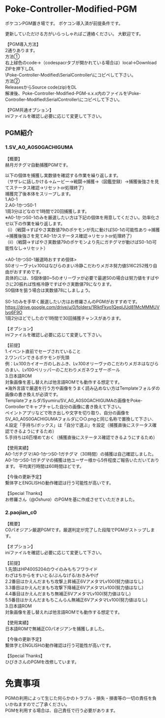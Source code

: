 # Poke-Controller-Modified-PGM
ポケコンPGM置き場です。
ポケコン導入済が前提条件です。

更新していただける方がいらっしゃればご連絡ください。
大歓迎です。

【PGM導入方法】
<br>
2通りあります。
<br>
方法①
<br>
右上緑色のcode→（codespacrタブが開かれている場合は）local→Download ZIPを押下しDL
<br>
\Poke-Controller-Modified\SerialController\にコピペして下さい。
<br>
方法②
<br>
ReleasesからSource code(zip)をDL
<br>
解凍後、Poke-Controller-Modified-PGM-x.x.x内のファイルを\Poke-Controller-Modified\SerialController\にコピペして下さい。

【PGM共通オプション】
<br>
iniファイルを確認し必要に応じて変更して下さい。

## PGM紹介
### 1.SV_A0_A0S0GACHIGUMA
【概要】
<br>
赫月ガチグマ自動捕獲PGMです。

以下の個体を捕獲し実数値を確認する作業を繰り返します。
<br>
（サザレに話しかける→ムービー→戦闘→捕獲→（図鑑登録）→捕獲後強さを見てステータス確認→リセットor処理終了）
<br>
捕獲完了後本体をスリープします。
<br>
1.A0-1
<br>
2.A0-1かつS0-1
<br>
1周3分ほどなので1時間で20回捕獲します。
<br>
※A0-1かつS0-1のみを厳選したい方は下記の個体を用意してください。効率化させ以下の作業を繰り返します。
<br>
（ⅰ）（戦闘→すばやさ実数値79のポケモンが先に動けばS0-1の可能性あり→捕獲→捕獲後強さを見てA0-1かステータス確認→リセットor処理終了）
<br>
（ⅱ）（戦闘→すばやさ実数値79のポケモンより先にガチグマが動けばS0-1の可能性なし→リセット）
<br>
<br>
<A0-1かつS0-1厳選時おすすめ個体>
<br>
S0オリーヴァLv.100はなびらのまい冷静こだわりメガネ努力値S16C252残り自由がおすすめです。
<br>
具体的には、S個体値0~5のオリーヴァが必要で最遅S0の場合は努力値をすばやさに20振れば性格冷静ですばやさ実数値79になります。
<br>
S0個体を狙う場合は実数値78にしましょう。
<br>
<br>
S0-1のみを手早く厳選したい方はお修羅さんのPGMがおすすめです。
https://drive.google.com/drive/u/0/folders/1RIktFkyo1QeqIJUd81McMMMUVlyo6F9O
<br>
1周2分ほどでしたので1時間で30回捕獲チャンスがあります。

【オプション】
<br>
iniファイルを確認し必要に応じて変更して下さい。

【前提】
<br>
1.イベント直前でセーブされていること
<br>
2.ワンパンできるポケモンが先頭
<br>
例：Lv.100カイオーガのしおふき、Lv.100オリーヴァのこだわりメガネはなびらのまい、Lv100ペリッパーのこだわりメガネウェザーボール
<br>
3.日本語ROM
<br>
対象画像を差し替えれば他言語ROMでも動作する想定です。
<br>
※海外言語で厳選を行う方や画像をうまく読み込めない方はTemplateフォルダの画像の書き換えが必須です。
<br>
Templateフォルダ/Syumiru/SV_A0_A0S0GACHIGUMAの画像をPoke-Controllerでキャプチャした自分の画像に書き換えて下さい。
<br>
ペイントアプリなどで吹き出しや文字を切り取り、自分の画像をSV_A0_A0S0GACHIGUMAフォルダに○○.pngと同じ名称で置換して下さい．
<br>
4.設定「手持ち/ボックス」は「自分で選ぶ」を設定（捕獲直後にステータス確認できるようにするため）
<br>
5.手持ちは6匹埋めておく（捕獲直後にステータス確認できるようにするため）

【使用実績】
<br>
A0-1ガチグマ/A0-1かつS0-1ガチグマ（30時間）の捕獲は自己確認しました。
A0-1かつS0-1ガチグマの捕獲は他ユーザー様から5件程度ご報告いただいております。
平均実行時間は60時間ほどです。

【今後の更新予定】
<br>
繫体字とENGLISHの動作確認は行う可能性が高いです。

【Special Thanks】
<br>
お修羅さん（@_Oshura_）のPGMを基に作成させていただきました。

### 2.paojian_c0
【概要】
<br>
C0パオジアン厳選PGMです。厳選判定が完了した段階でPGMがストップします。

【オプション】
<br>
iniファイルを確認し必要に応じて変更して下さい。

【前提】
<br>
1.先頭はHP400S204のウイのみもちフワライド
<br>
わざはちからをすいとる/ぶんなげる/おきみやげ
<br>
2.2番目はかえんだまもち攻撃上昇補正6VアメタマLv100(努力値はなし)
<br>
3.3番目はかえんだまもち攻撃下降補正6VアメタマLv100(努力値はなし)
<br>
4.4番目はかえんだまもち無補正6VアメタマLv100(努力値はなし)
<br>
5.5番目はかえんだまもちこんらん無補正6VアメタマLv100(努力値はなし)
<br>
3.日本語ROM
<br>
対象画像を差し替えれば他言語ROMでも動作する想定です。

【使用実績】
<br>
日本語ROMで無補正C0パオジアンを捕獲しました。

【今後の更新予定】
<br>
繫体字とENGLISHの動作確認は行う可能性が高いです。

【Special Thanks】
<br>
ひびきさんのPGMを改修しています。

# 免責事項
PGMの利用によって生じた何らかのトラブル・損失・損害等の一切の責任を負いかねますのでご了承ください。
<br>
PGMを利用する場合は、自己責任で行う必要があります。
